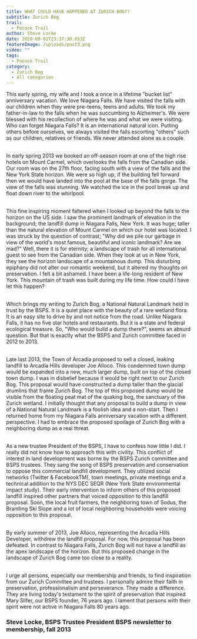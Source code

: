 ```yaml
---
title: WHAT COULD HAVE HAPPENED AT ZURICH BOG??
subtitle: Zurich Bog
trail:
  - Pocock Trail
author: Steve Locke
date: 2020-09-02T23:37:30.653Z
featureImage: /uploads/post3.png
video: ""
tags:
  - Pocock Trail
category:
  - Zurich Bog
  - All categories
---
```

This early spring, my wife and I took a once in a lifetime "bucket list" anniversary vacation. We love Niagara Falls. We have visited the falls with our children when they were pre-teens, teens and adults. We took my father-in-law to the falls when he was succumbing to Alzheimer's. We were blessed with his recollection of where he was and what we were visiting. Who can forget Niagara Falls? It is an international natural icon. Putting others before ourselves, we always visited the falls escorting "others" such as our children, relatives or friends. We never attended alone as a couple.

\
In early spring 2013 we booked an off-season room at one of the high rise hotels on Mount Carmel, which overlooks the falls from the Canadian side. Our room was on the 27th floor, facing south with a view of the falls and the New York State horizon. We were so high up, if the building fell forward then we would have landed into the pool at the base of the falls gorge. The view of the falls was stunning. We watched the ice in the pool break up and float down river to the whirlpool.

\
This fine inspiring moment faltered when I looked up beyond the falls to the horizon on the US side. I saw the prominent landmark of elevation in the background; the landfill dump in Niagara Falls, New York. It was huge; taller than the natural elevation of Mount Carmel on which our hotel was located. I was struck by the question of contrast; "Why did we pile our garbage in view of the world's most famous, beautiful and iconic landmark? Are we mad?" Well, there it is for eternity; a landscape of trash for all international guest to see from the Canadian side. When they look at us in New York, they see the horizon landscape of a mountainous dump. This disturbing epiphany did not alter our romantic weekend, but it altered my thoughts on preservation. I felt a bit ashamed. I have been a life-long resident of New York. This mountain of trash was built during my life time. How could I have let this happen?

\
Which brings my writing to Zurich Bog, a National Natural Landmark held in trust by the BSPS. It is a quiet place with the beauty of a rare wetland flora. It is an easy site to drive by and not notice from the road. Unlike Niagara Falls, it has no five star hotels and restaurants. But it is a state and federal ecological treasure. So, "Who would build a dump there?", seems an absurd question. But that is exactly what the BSPS and Zurich committee faced in 2012 to 2013.

\
Late last 2013, the Town of Arcadia proposed to sell a closed, leaking landfill to Arcadia Hills developer Joe Alloco. This condemned town dump would be expanded into a new, much larger dump, built on top of the closed town dump. I was in disbelief because it would be right next to our Zurich Bog. This proposal would have constructed a dump taller than the glacial drumlins that frame Zurich Bog. The top of this proposed dump would be visible from the floating peat mat of the quaking bog, the sanctuary of the Zurich wetland. I initially thought that any proposal to build a dump in view of a National Natural Landmark is a foolish idea and a non-start. Then I returned home from my Niagara Falls anniversary vacation with a different perspective. I had to embrace the proposed spoilage of Zurich Bog with a neighboring dump as a real threat.

\
As a new trustee President of the BSPS, I have to confess how little I did. I really did not know how to approach this with civility. This conflict of interest in land development was borne by the BSPS Zurich committee and BSPS trustees. They sang the song of BSPS preservation and conservation to oppose this commercial landfill development. They utilized social networks (Twitter & FacebookTM), town meetings, private meetings and a technical addition to the NYS DEC SEQR (New York State environmental impact study). Their early intervention to inform others of this proposed landfill inspired other partners that voiced opposition to this landfill proposal. Soon, the local fruit farmers, the neighboring town of Sodus, the Brantling Ski Slope and a lot of local neighboring households were voicing opposition to this proposal.

\
By early summer of 2013, Joe Alloco, representing the Arcadia Hills Developer, withdrew the landfill proposal. For now, this proposal has been defeated. In contrast to Niagara Falls, Zurich Bog will not have a landfill as the apex landscape of the horizon. But this proposed change in the landscape of Zurich Bog came too close to a reality.

\
I urge all persons, especially our membership and friends, to find inspiration from our Zurich Committee and trustees. I personally admire their faith in preservation, professionalism and perseverance. They made a difference. They are living today's testament to the spirit of preservation that inspired Mary Slifer, our BSPS founder, 76 years ago. I lament that persons with their spirit were not active in Niagara Falls 80 years ago.

### **Steve Locke, BSPS Trustee President BSPS newsletter to membership, fall 2013**